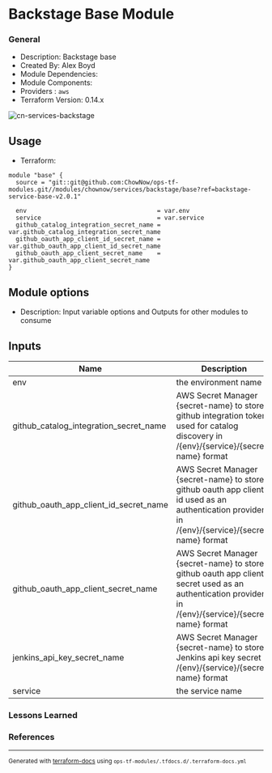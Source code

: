 <!-- BEGIN_TF_DOCS -->
# Backstage Base Module

### General

* Description: Backstage base
* Created By: Alex Boyd
* Module Dependencies:
* Module Components:
* Providers : `aws`
* Terraform Version: 0.14.x

![cn-services-backstage](https://github.com/ChowNow/ops-tf-modules/workflows/cn-services-backstage-base/badge.svg)

## Usage

* Terraform:

```hcl
module "base" {
  source = "git::git@github.com:ChowNow/ops-tf-modules.git//modules/chownow/services/backstage/base?ref=backstage-service-base-v2.0.1"

  env                                    = var.env
  service                                = var.service
  github_catalog_integration_secret_name = var.github_catalog_integration_secret_name
  github_oauth_app_client_id_secret_name = var.github_oauth_app_client_id_secret_name
  github_oauth_app_client_secret_name    = var.github_oauth_app_client_secret_name
}
```

## Module options

* Description: Input variable options and Outputs for other modules to consume

## Inputs

| Name | Description | Type | Default | Required |
|------|-------------|------|---------|:--------:|
| env | the environment name | `string` | `"dev"` | no |
| github\_catalog\_integration\_secret\_name | AWS Secret Manager {secret-name} to store github integration token used for catalog discovery in /{env}/{service}/{secret-name} format | `string` | `"github_catalog_app"` | no |
| github\_oauth\_app\_client\_id\_secret\_name | AWS Secret Manager {secret-name} to store github oauth app client id used as an authentication provider in /{env}/{service}/{secret-name} format | `string` | `"github_oauth_app_client_id"` | no |
| github\_oauth\_app\_client\_secret\_name | AWS Secret Manager {secret-name} to store github oauth app client secret used as an authentication provider in /{env}/{service}/{secret-name} format | `string` | `"github_oauth_app_client_secret"` | no |
| jenkins\_api\_key\_secret\_name | AWS Secret Manager {secret-name} to store Jenkins api key secret in /{env}/{service}/{secret-name} format | `string` | `"jenkins_api_key_secret"` | no |
| service | the service name | `string` | `"backstage"` | no |



### Lessons Learned

### References

---

<sub>Generated with [terraform-docs](https://terraform-docs.io/) using `ops-tf-modules/.tfdocs.d/.terraform-docs.yml`<sub>
<!-- END_TF_DOCS -->